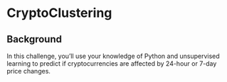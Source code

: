 # CryptoClustering
## Background
In this challenge, you’ll use your knowledge of Python and unsupervised learning to predict if cryptocurrencies are affected by 24-hour or 7-day price changes.
